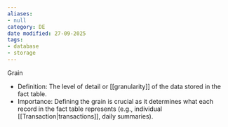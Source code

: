 ```yaml
---
aliases:
- null
category: DE
date modified: 27-09-2025
tags:
- database
- storage
---
```

Grain
   - Definition: The level of detail or [[granularity]] of the data stored in the fact table.
   - Importance: Defining the grain is crucial as it determines what each record in the fact table represents (e.g., individual [[Transaction|transactions]], daily summaries).